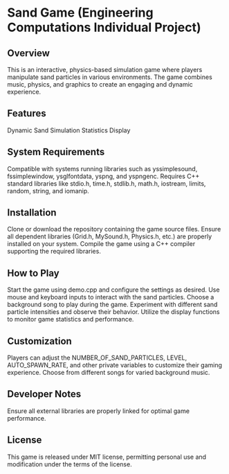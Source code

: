 # Sand Game (Engineering Computations Individual Project)

## Overview
This is an interactive, physics-based simulation game where players manipulate sand particles in various environments. 
The game combines music, physics, and graphics to create an engaging and dynamic experience. 

## Features
Dynamic Sand Simulation
Statistics Display

## System Requirements
Compatible with systems running libraries such as yssimplesound, fssimplewindow, ysglfontdata, yspng, and yspngenc.
Requires C++ standard libraries like stdio.h, time.h, stdlib.h, math.h, iostream, limits, random, string, and iomanip.

## Installation
Clone or download the repository containing the game source files.
Ensure all dependent libraries (Grid.h, MySound.h, Physics.h, etc.) are properly installed on your system.
Compile the game using a C++ compiler supporting the required libraries.

## How to Play
Start the game using demo.cpp and configure the settings as desired.
Use mouse and keyboard inputs to interact with the sand particles.
Choose a background song to play during the game.
Experiment with different sand particle intensities and observe their behavior.
Utilize the display functions to monitor game statistics and performance.

## Customization
Players can adjust the NUMBER_OF_SAND_PARTICLES, LEVEL, AUTO_SPAWN_RATE, and other private variables to customize their gaming experience.
Choose from different songs for varied background music.

## Developer Notes
Ensure all external libraries are properly linked for optimal game performance.

## License
This game is released under MIT license, permitting personal use and modification under the terms of the license.
